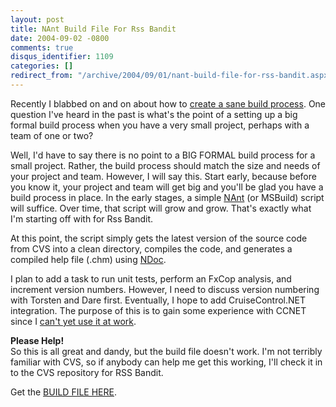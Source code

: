 ```yaml
---
layout: post
title: NAnt Build File For Rss Bandit
date: 2004-09-02 -0800
comments: true
disqus_identifier: 1109
categories: []
redirect_from: "/archive/2004/09/01/nant-build-file-for-rss-bandit.aspx/"
---
```


Recently I blabbed on and on about how to [create a sane build
process](https://haacked.com/archive/2004/08/26/978.aspx). One question
I've heard in the past is what's the point of a setting up a big formal
build process when you have a very small project, perhaps with a team of
one or two?

Well, I'd have to say there is no point to a BIG FORMAL build process
for a small project. Rather, the build process should match the size and
needs of your project and team. However, I will say this. Start early,
because before you know it, your project and team will get big and
you'll be glad you have a build process in place. In the early stages, a
simple [NAnt](http://nant.sourceforge.net/) (or MSBuild) script will
suffice. Over time, that script will grow and grow. That's exactly what
I'm starting off with for Rss Bandit.

At this point, the script simply gets the latest version of the source
code from CVS into a clean directory, compiles the code, and generates a
compiled help file (.chm) using [NDoc](http://ndoc.sourceforge.net/).

I plan to add a task to run unit tests, perform an FxCop analysis, and
increment version numbers. However, I need to discuss version numbering
with Torsten and Dare first. Eventually, I hope to add CruiseControl.NET
integration. The purpose of this is to gain some experience with CCNET
since I [can't yet use it at
work](https://haacked.com/archive/2004/08/27/984.aspx).

**Please Help!**\
So this is all great and dandy, but the build file doesn't work. I'm not
terribly familiar with CVS, so if anybody can help me get this working,
I'll check it in to the CVS repository for RSS Bandit.

Get the [BUILD FILE HERE](https://haacked.com/code/default.build.zip).

